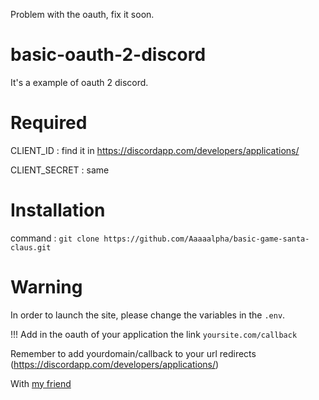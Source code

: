 Problem with the oauth, fix it soon.
# basic-oauth-2-discord
It's a example of oauth 2 discord.

# Required
CLIENT_ID : find it in https://discordapp.com/developers/applications/

CLIENT_SECRET : same

# Installation
command : `git clone https://github.com/Aaaaalpha/basic-game-santa-claus.git`

# Warning
In order to launch the site, please change the variables in the `.env`.

!!! Add in the oauth of your application the link `yoursite.com/callback`

Remember to add yourdomain/callback to your url redirects (https://discordapp.com/developers/applications/)

<p>With <a href="https://github.com/http-x-forwarded-for">my friend</a></p>
